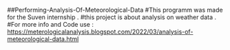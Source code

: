 ##Performing-Analysis-Of-Meteorological-Data
#This programm was made for the Suven internship .
#this project is about analysis on weather data .
#For more info and Code use : https://meterologicalanalysis.blogspot.com/2022/03/analysis-of-meteorological-data.html
